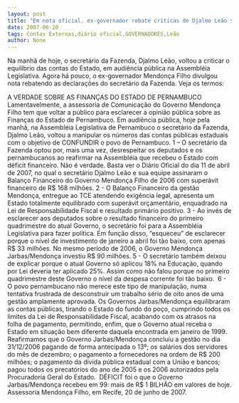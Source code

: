 ```yaml
---
layout: post
title: "Em nota oficial, ex-governador rebate críticas de Djalmo Leão sobre contas públicas"
date: 2007-06-20
tags: Contas Externas,diário oficial,GOVERNADORES,Leão
author: None
---
```

Na manh&atilde; de hoje, o secret&aacute;rio da Fazenda, Djalmo Le&atilde;o, voltou a criticar o equil&iacute;brio das contas do Estado, em audi&ecirc;ncia p&uacute;blica na Assembl&eacute;ia Legislativa. Agora h&aacute; pouco, o ex-governador Mendon&ccedil;a Filho divulgou nota rebatendo as declara&ccedil;&otilde;es do secret&aacute;rio da Fazenda. Veja os termos:

A VERDADE SOBRE AS FINAN&Ccedil;AS DO ESTADO DE PERNAMBUCO 
Lamentavelmente, a assessoria de Comunica&ccedil;&atilde;o do Governo Mendon&ccedil;a Filho tem que voltar a p&uacute;blico para esclarecer a opini&atilde;o p&uacute;blica sobre as Finan&ccedil;as do Estado de Pernambuco. Em audi&ecirc;ncia p&uacute;blica, hoje pela manh&atilde;, na Assembl&eacute;ia Legislativa de Pernambuco o secret&aacute;rio da Fazenda, Djalmo Le&atilde;o, voltou a manipular os n&uacute;meros das contas p&uacute;blicas estaduais com o objetivo de CONFUNDIR o povo de Pernambuco. 
1 &ndash; O secret&aacute;rio da Fazenda optou por, mais uma vez, desrespeitar os deputados e os pernambucanos ao reafirmar na Assembl&eacute;ia que recebeu o Estado com d&eacute;ficit financeiro. N&atilde;o &eacute; verdade. Basta ver o Di&aacute;rio Oficial do dia 11 de abril de 2007, no qual o secret&aacute;rio Djalmo Le&atilde;o e sua equipe assinaram o Balan&ccedil;o Financeiro do Governo Mendon&ccedil;a Filho de 2006 com super&aacute;vit financeiro de R$ 168 milh&otilde;es. 
2 - O Balan&ccedil;o Financeiro da gest&atilde;o Mendon&ccedil;a, entregue ao TCE atendendo exig&ecirc;ncia legal, apresenta um Estado totalmente equilibrado com super&aacute;vit or&ccedil;ament&aacute;rio, enquadrado na Lei de Responsabilidade Fiscal e resultado prim&aacute;rio positivo. 
3 - Ao inv&eacute;s de esclarecer aos deputados sobre o resultado financeiro do primeiro quadrimestre do atual Governo, o secret&aacute;rio foi para a Assembl&eacute;ia Legislativa para fazer pol&iacute;tica. Em fun&ccedil;&atilde;o disso, &ldquo;esqueceu&rdquo; de esclarecer porque o n&iacute;vel de investimento de janeiro a abril foi t&atilde;o baixo, com apenas R$ 33 milh&otilde;es. No mesmo per&iacute;odo de 2006, o Governo Mendon&ccedil;a Jarbas/Mendon&ccedil;a investiu R$ 90 milh&otilde;es.
5 - O secret&aacute;rio tamb&eacute;m deixou de explicar porque o atual Governo s&oacute; aplicou 18% na Educa&ccedil;&atilde;o, quando por Lei deveria ter aplicado 25%. Assim como n&atilde;o falou porque no primeiro quadrimestre deste Governo o n&iacute;vel da despesa corrente foi t&atilde;o baixo.&nbsp; 
6 - O povo pernambucano n&atilde;o merece este tipo de manipula&ccedil;&atilde;o, numa tentativa frustrada de desconstruir um trabalho s&eacute;rio de oito anos de uma gest&atilde;o amplamente aprovada. Os Governos Jarbas/Mendon&ccedil;a equilibraram as contas p&uacute;blicas, tirando o Estado do fundo do po&ccedil;o, cumprindo todos os limites da Lei de Responsabilidade Fiscal, acabando com os atrasos na folha de pagamento, permitindo, enfim, que o Governo atual receba o Estado em situa&ccedil;&atilde;o bem diferente daquela encontrada em janeiro de 1999.
Reafirmamos que o Governo Jarbas/Mendon&ccedil;a concluiu a gest&atilde;o no dia 31/12/2006 pagando de forma antecipada o 13&ordm;; os sal&aacute;rios dos servidores do m&ecirc;s de dezembro; o pagamento a fornecedores na ordem de R$ 200 milh&otilde;es; o pagamento da d&iacute;vida p&uacute;blica estadual com a Uni&atilde;o e bancos; pagou todos os precat&oacute;rios do ano de 2005 e os 2006 autorizados pela Procuradoria Geral do Estado.&nbsp; D&Eacute;FICIT foi o que o Governo Jarbas/Mendon&ccedil;a recebeu em 99: mais de R$ 1 BILH&Atilde;O em valores de hoje.
Assessoria Mendon&ccedil;a Filho, em Recife, 20 de junho de 2007. 